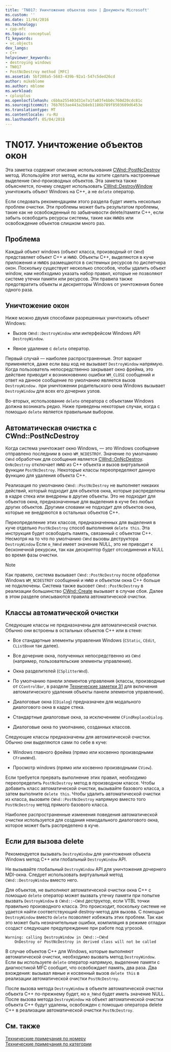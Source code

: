 ```yaml
---
title: 'TN017: Уничтожение объектов окон | Документы Microsoft'
ms.custom: ''
ms.date: 11/04/2016
ms.technology:
- cpp-mfc
ms.topic: conceptual
f1_keywords:
- vc.objects
dev_langs:
- C++
helpviewer_keywords:
- destroying windows
- TN017
- PostNcDestroy method [MFC]
ms.assetid: 5bf208a5-5683-439b-92a1-547c5ded26cd
author: mikeblome
ms.author: mblome
ms.workload:
- cplusplus
ms.openlocfilehash: c6bba255403d31e7a1fa03febb0c760d20cdc81c
ms.sourcegitcommit: 76b7653ae443a2b8eb1186b789f8503609d6453e
ms.translationtype: MT
ms.contentlocale: ru-RU
ms.lasthandoff: 05/04/2018
---
```

# <a name="tn017-destroying-window-objects"></a>TN017. Уничтожение объектов окон
Эта заметка содержит описание использования [CWnd::PostNcDestroy](../mfc/reference/cwnd-class.md#postncdestroy) метод. Используйте этот метод, если вы хотите сделать настроенные выделение `CWnd`-производных объектов. Эта заметка также объясняется, почему следует использовать [CWnd::DestroyWindow](../mfc/reference/cwnd-class.md#destroywindow) уничтожить объект Windows на C++, а не `delete` оператор.  
  
 Если следовать рекомендациям этого раздела будет иметь несколько проблем очистки. Эти проблемы может быть результатом проблемы, такие как не освобожденный по забывчивости delete/памяти C++, если забыть освободить ресурсы системы, такие как `HWND`s или освобождение объектов слишком много раз.  
  
## <a name="the-problem"></a>Проблема  
 Каждый объект windows (объект класса, производный от `CWnd`) представляет объект C++ и `HWND`. Объекты C++, выделяются в куче приложения и `HWND`s размещаются в системных ресурсов по диспетчера окон. Поскольку существует несколько способов, чтобы удалить объект window, нам необходимо указать набор правил, которые не позволяют системе утечки памяти или ресурсов. Эти правила также предотвратить объекты и дескрипторы Windows от уничтожения более одного раза.  
  
## <a name="destroying-windows"></a>Уничтожение окон  
 Ниже можно двумя способами разрешенных уничтожить объект Windows:  
  
-   Вызов `CWnd::DestroyWindow` или интерфейсом Windows API `DestroyWindow`.  
  
-   Явное удаление с `delete` оператор.  
  
 Первый случай — наиболее распространенные. Этот вариант применяется, даже если ваш код не вызывает `DestroyWindow` напрямую. Когда пользователь непосредственно закрывает окно фрейма, это действие приводит к возникновению ошибки `WM_CLOSE` сообщений и ответ на данное сообщение по умолчанию является вызов `DestroyWindow.` при уничтожении родительского окна Windows вызывает `DestroyWindow` для всех его дочерних узлов.  
  
 Во-вторых, использование `delete` оператора с объектами Windows должна возникать редко. Ниже приведены некоторые случаи, когда с помощью `delete` является правильным выбором.  
  
## <a name="auto-cleanup-with-cwndpostncdestroy"></a>Автоматическая очистка с CWnd::PostNcDestroy  
 Когда система уничтожает окно Windows, — это Windows сообщение отправлено последним в окно `WM_NCDESTROY`. Значение по умолчанию `CWnd` обработчик для сообщения является [CWnd::OnNcDestroy](../mfc/reference/cwnd-class.md#onncdestroy). `OnNcDestroy` отключает `HWND` из C++ объекта и вызов виртуальной функции `PostNcDestroy`. Некоторые классы переопределяют данную функцию для удаления объекта C++.  
  
 Реализация по умолчанию `CWnd::PostNcDestroy` не выполняет никаких действий, который подходит для объектов окна, которые распределены в кадре стека или внедрены в другие объекты. Это не подходит для объектов окна, предназначенные для выделения в куче без любых других объектов. Другими словами не подходит для объектов окна, которые не внедряются в остальных объектов C++.  
  
 Переопределение этих классов, предназначенных для выделения в куче отдельно `PostNcDestroy` способ выполнения `delete this`. Эта инструкция будет освободить память, связанный с объектом C++. Несмотря на то что по умолчанию `CWnd` вызовы деструктора `DestroyWindow` Если `m_hWnd` имеет значение NULL, это не приводит к бесконечной рекурсии, так как дескриптор будет отсоединения и NULL во время фазы очистки.  
  
> [!NOTE]
>  Как правило, система вызывает `CWnd::PostNcDestroy` после обработки Windows `WM_NCDESTROY` сообщений и `HWND` и объектом окна C++ больше не подключены. Система также вызовет `CWnd::PostNcDestroy` в реализации большинство [CWnd::Create](../mfc/reference/cwnd-class.md#create) вызывает в случае сбоя. Далее в этом разделе описываются правила автоматической очистки.  
  
## <a name="auto-cleanup-classes"></a>Классы автоматической очистки  
 Следующие классы не предназначены для автоматической очистки. Обычно они встроены в остальных объектов C++ или в стеке:  
  
-   Все стандартные элементы управления Windows (`CStatic`, `CEdit`, `CListBox`и так далее).  
  
-   Все дочерние окна, полученных непосредственно из `CWnd` (например, пользовательские элементы управления).  
  
-   Окна разделителей (`CSplitterWnd`).  
  
-   По умолчанию панели элементов управления (классы, производные от `CControlBar`, в разделе [Технические заметки 31](../mfc/tn031-control-bars.md) для включения автоматического удаления объекты панели элементов управления).  
  
-   Диалоговые окна (`CDialog`) предназначен для модального диалогового окна в кадре стека.  
  
-   Стандартные диалоговые окна, за исключением `CFindReplaceDialog`.  
  
-   Диалоговые окна по умолчанию, созданных классов.  
  
 Следующие классы предназначены для автоматической очистки. Обычно они выделяются сами по себе в куче:  
  
-   Windows главного фрейма (прямо или косвенно производными `CFrameWnd`).  
  
-   Просмотр windows (прямо или косвенно производными `CView`).  
  
 Если требуется прервать выполнение этих правил, необходимо переопределить `PostNcDestroy` метод в производном классе. Чтобы добавить класс автоматической очистки, вызывайте базового класса, а затем выполните `delete this`. Чтобы удалить автоматической очистки из класса, вызовите `CWnd::PostNcDestroy` напрямую вместо того `PostNcDestroy` метод прямого базового класса.  
  
 Наиболее распространенные изменения поведения автоматической очистки используется для создания немодального диалогового окна, которое может быть распределено в куче.  
  
## <a name="when-to-call-delete"></a>Если для вызова delete  
 Рекомендуется вызывать `DestroyWindow` для уничтожения объекта Windows метод C++ или глобальный `DestroyWindow` API.  
  
 Не вызывайте глобальный `DestroyWindow` API для уничтожения дочернего MDI-окна. Следует использовать виртуальный метод `CWnd::DestroyWindow` вместо него.  
  
 Для объектов, не выполняют автоматической очистки окна C++ с помощью `delete` оператор может вызвать утечку памяти при попытке вызвать `DestroyWindow` в `CWnd::~CWnd` деструктор, если VTBL точки правильно производного класса. Это происходит, поскольку системе не удается найти соответствующий destroy-метод для вызова. С помощью `DestroyWindow` вместо `delete` позволяет избежать этих проблем. Так как это может быть незначительные ошибки, компиляция в режиме отладки создаст следующее предупреждение при работе под угрозой.  
  
```  
Warning: calling DestroyWindow in CWnd::~CWnd  
    OnDestroy or PostNcDestroy in derived class will not be called  
```  
  
 В случае объектов C++ для Windows, которые выполняют автоматической очистки, необходимо вызвать метод `DestroyWindow`. Если вы используете `delete` оператор напрямую, выделение памяти с диагностикой MFC сообщит, что освобождает память, два раза. Два вхождения: вызывал явные и косвенный вызов `delete this` в реализации автоматической очистки `PostNcDestroy`.  
  
 После вызова метода `DestroyWindow` в объекте автоматической очистки объекта C++ по-прежнему будет, но `m_hWnd` будет иметь значение NULL. После вызова метода `DestroyWindow` на объект автоматической очистки объекта C++ будут удалены, освобожден с помощью оператора delete C++ в реализации автоматической очистки `PostNcDestroy`.  
  
## <a name="see-also"></a>См. также  
 [Технические примечания по номеру](../mfc/technical-notes-by-number.md)   
 [Технические примечания по категории](../mfc/technical-notes-by-category.md)

